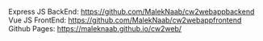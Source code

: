 Express JS BackEnd:
https://github.com/MalekNaab/cw2webappbackend
Vue JS FrontEnd:
https://github.com/MalekNaab/cw2webappfrontend
Github Pages:
https://maleknaab.github.io/cw2web/
